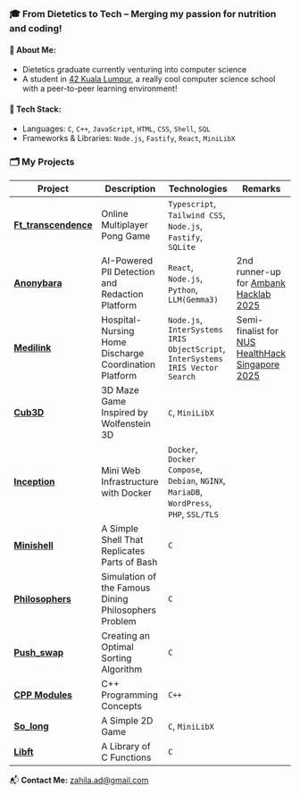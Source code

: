 ### 🎓 From Dietetics to Tech – Merging my passion for nutrition and coding!

#### 🌟 About Me:
- Dietetics graduate currently venturing into computer science
- A student in [42 Kuala Lumpur](https://42kl.edu.my/), a really cool computer science school with a peer-to-peer learning environment!

#### 🔧 Tech Stack:
- Languages: `C`, `C++`, `JavaScript`, `HTML`, `CSS`, `Shell`, `SQL`
- Frameworks & Libraries: `Node.js`, `Fastify`, `React`, `MiniLibX`

### 🗂️ My Projects

| Project | Description | Technologies | Remarks |
|-------------|-------------|-------------|-------------|
| [**Ft_transcendence**](https://github.com/ruisheng95/ft_transcendence) | Online Multiplayer Pong Game | `Typescript`, `Tailwind CSS`, `Node.js`, `Fastify`, `SQLite` |
| [**Anonybara**](https://github.com/winniehhy/Hackybara) | AI-Powered PII Detection and Redaction Platform | `React`, `Node.js`, `Python`, `LLM(Gemma3)` | 2nd runner-up for [Ambank Hacklab 2025](https://www.instagram.com/p/DNAjPu5Tnie/) |
| [**Medilink**](https://github.com/winniehhy/Medilink) | Hospital-Nursing Home Discharge Coordination Platform | `Node.js`, `InterSystems IRIS ObjectScript`, `InterSystems IRIS Vector Search` | Semi-finalist for [NUS HealthHack Singapore 2025](https://healthhack.sg/) |
| [**Cub3D**](https://github.com/adzhl/Cub3D) | 3D Maze Game Inspired by Wolfenstein 3D | `C`, `MiniLibX` |
| [**Inception**](https://github.com/adzhl/inception) | Mini Web Infrastructure with Docker | `Docker`, `Docker Compose`, `Debian`, `NGINX`, `MariaDB`, `WordPress`, `PHP`, `SSL/TLS` |
| [**Minishell**](https://github.com/adzhl/minishell) | A Simple Shell That Replicates Parts of Bash | `C` |
| [**Philosophers**](https://github.com/adzhl/philosophers) | Simulation of the Famous Dining Philosophers Problem | `C` |
| [**Push_swap**](https://github.com/adzhl/push_swap) | Creating an Optimal Sorting Algorithm | `C` |
| [**CPP Modules**](https://github.com/adzhl/42_cpp) | C++ Programming Concepts | `C++` |
| [**So_long**](https://github.com/adzhl/so_long) | A Simple 2D Game | `C`, `MiniLibX` |
| [**Libft**](https://github.com/adzhl/libft) | A Library of C Functions | `C` |

📬  **Contact Me:** zahila.ad@gmail.com

<!--
![My GitHub stats](https://github-readme-stats.vercel.app/api?username=adzhl&show_icons=true&theme=transparent&hide_rank=true)
-->
